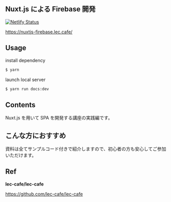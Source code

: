 ## Nuxt.js による Firebase 開発

[![Netlify Status](https://api.netlify.com/api/v1/badges/2abd5c33-3bf4-48b1-b420-ad6d97694d79/deploy-status)](https://app.netlify.com/sites/books-nuxtjs-firebase/deploys)

https://nuxtjs-firebase.lec.cafe/

## Usage

install dependency

```bash
$ yarn
```

launch local server

```bash
$ yarn run docs:dev
```

## Contents

Nuxt.js を用いて SPA を開発する講座の実践編です。

## こんな方におすすめ

資料は全てサンプルコード付きで紹介しますので、初心者の方も安心してご参加いただけます。


## Ref 


**lec-cafe/lec-cafe**

https://github.com/lec-cafe/lec-cafe
